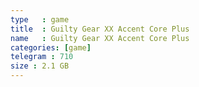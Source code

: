 ```yaml
---
type   : game
title  : Guilty Gear XX Accent Core Plus
name   : Guilty Gear XX Accent Core Plus
categories: [game]
telegram : 710
size : 2.1 GB
---
```



